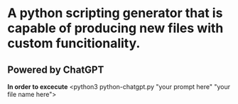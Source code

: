 # A python scripting generator that is capable of producing new files with custom funcitionality.
## Powered by ChatGPT

**In order to excecute**
<python3 python-chatgpt.py "your prompt here" "your file name here">
